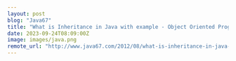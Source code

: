 ```yaml
---
layout: post
blog: "Java67"
title: "What is Inheritance in Java with example - Object Oriented Programming Tutorial"
date: 2023-09-24T08:09:00Z
image: images/java.png
remote_url: "http://www.java67.com/2012/08/what-is-inheritance-in-java-oops-programming-example.html"
---
```

